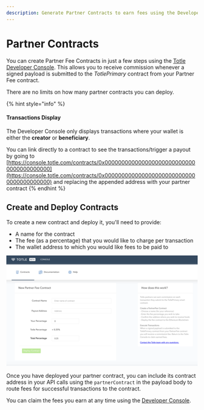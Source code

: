 ```yaml
---
description: Generate Partner Contracts to earn fees using the Developer Console.
---
```


# Partner Contracts

You can create Partner Fee Contracts in just a few steps using the [Totle Developer Console](http://console.totle.com/). This allows you to receive commission whenever a signed payload is submitted to the _TotlePrimary_ contract from your Partner Fee contract.

There are no limits on how many partner contracts you can deploy.

{% hint style="info" %}
#### Transactions Display

The Developer Console only displays transactions where your wallet is either the **creator** or **beneficiary**.

You can link directly to a contract to see the transactions/trigger a payout by going to [https://console.totle.com/contracts/0x0000000000000000000000000000000000000000](https://console.totle.com/contracts/0x0000000000000000000000000000000000000000) and replacing the appended address with your partner contract
{% endhint %}

## Create and Deploy Contracts

To create a new contract and deploy it, you'll need to provide:

* A name for the contract
* The fee \(as a percentage\) that you would like to charge per transaction
* The wallet address to which you would like fees to be paid to

![](../.gitbook/assets/screen-shot-2020-02-06-at-3.35.05-pm.png)

Once you have deployed your partner contract, you can include its contract address in your API calls using the `partnerContract` in the payload body to route fees for successful transactions to the contract.

You can claim the fees you earn at any time using the [Developer Console](http://console.totle.com/).

